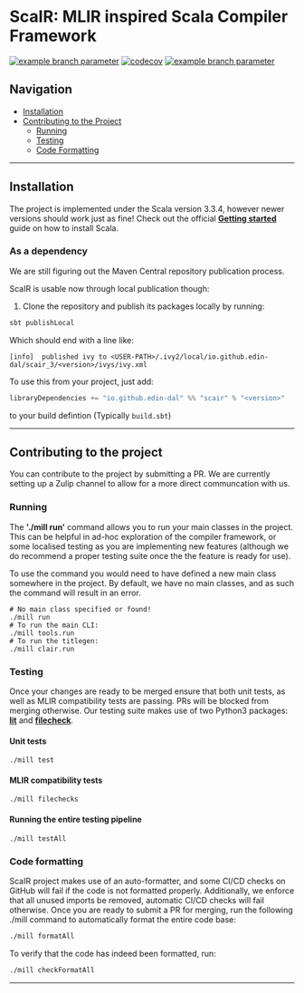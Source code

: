 ScaIR: MLIR inspired Scala Compiler Framework 
===
[![example branch parameter](https://github.com/edin-dal/scair/actions/workflows/tests.yml/badge.svg)](https://github.com/edin-dal/scair/actions/workflows/tests.yml/badge.svg?branch=main)
[![codecov](https://codecov.io/github/edin-dal/scair/graph/badge.svg?token=H3TBWG1YNT)](https://codecov.io/github/edin-dal/scair)
[![example branch parameter](https://img.shields.io/badge/license-Apache_2.0-blue)](https://github.com/edin-dal/scair/blob/main/LICENSE)

## Navigation
- [Installation](#installation)
- [Contributing to the Project](#contributing-to-the-project)
    - [Running](#running)
    - [Testing](#testing)  
    - [Code Formatting](#code-formatting) 

---

## Installation
The project is implemented under the Scala version 3.3.4, however newer versions should work just as fine! Check out the official **[Getting started](https://docs.scala-lang.org/getting-started/install-scala.html#:~:text=Using%20the%20Scala%20Installer%20(recommended%20way)&text=Install%20it%20on%20your%20system%20with%20the%20following%20instructions.&text=%26%26%20.%2Fcs%20setup-,Run%20the%20following%20command%20in%20your,following%20the%20on%2Dscreen%20instructions.&text=Download%20and%20execute%20the%20Scala,follow%20the%20on%2Dscreen%20instructions.)** guide on how to install Scala.

### As a dependency

We are still figuring out the Maven Central repository publication process.

ScaIR is usable now through local publication though:

1. Clone the repository and publish its packages locally by running:

```bash
sbt publishLocal
```

Which should end with a line like:

```
[info]  published ivy to <USER-PATH>/.ivy2/local/io.github.edin-dal/scair_3/<version>/ivys/ivy.xml
```

To use this from your project, just add:

```scala
libraryDependencies += "io.github.edin-dal" %% "scair" % "<version>"
```

to your build defintion (Typically `build.sbt`)

---

## Contributing to the project

You can contribute to the project by submitting a PR. We are currently setting up a Zulip channel to allow for a more direct communcation with us.

### Running

The **'./mill run'** command allows you to run your main classes in the project. This can be helpful in ad-hoc exploration of the compiler framework, or some localised testing as you are implementing new features (although we do recommend a proper testing suite once the the feature is ready for use).

To use the command you would need to have defined a new main class somewhere in the project. By default, we have no main classes, and as such the command will result in an error.

```
# No main class specified or found!
./mill run
# To run the main CLI:
./mill tools.run
# To run the titlegen:
./mill clair.run
```

### Testing

Once your changes are ready to be merged ensure that both unit tests, as well as MLIR compatibility tests are passing. PRs will be blocked from merging otherwise. Our testing suite makes use of two Python3 packages: [**lit**](https://pypi.org/project/lit/) and [**filecheck**](https://pypi.org/project/filecheck/).

#### **Unit tests**
```
./mill test
```

#### **MLIR compatibility tests**
```
./mill filechecks
```

#### **Running the entire testing pipeline**
```
./mill testAll
```

### Code formatting
ScaIR project makes use of an auto-formatter, and some CI/CD checks on GitHub will fail if the code is not formatted properly. Additionally, we enforce that all unused imports be removed, automatic CI/CD checks will fail otherwise. Once you are ready to submit a PR for merging, run the following ./mill command to automatically format the entire code base:

```bash
./mill formatAll
```

To verify that the code has indeed been formatted, run:

```bash
./mill checkFormatAll
```
---